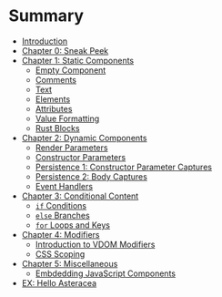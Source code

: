 # Summary

- [Introduction](./intro.md)
- [Chapter 0: Sneak Peek](./0_sneak_peek.md)
- [Chapter 1: Static Components]()
  - [Empty Component](./1_1_empty_component.md)
  - [Comments]()
  - [Text]()
  - [Elements]()
  - [Attributes]()
  - [Value Formatting]()
  - [Rust Blocks]()
- [Chapter 2: Dynamic Components]()
  - [Render Parameters]()
  - [Constructor Parameters]()
  - [Persistence 1: Constructor Parameter Captures]()
  - [Persistence 2: Body Captures]()
  - [Event Handlers]()
- [Chapter 3: Conditional Content]()
  - [`if` Conditions]()
  - [`else` Branches]()
  - [`for` Loops and Keys]()
- [Chapter 4: Modifiers]()
  - [Introduction to VDOM Modifiers]()
  - [CSS Scoping]()
- [Chapter 5: Miscellaneous]()
  - [Embdedding JavaScript Components]()
- [EX: Hello Asteracea](./ex_hello_asteracea.md)
